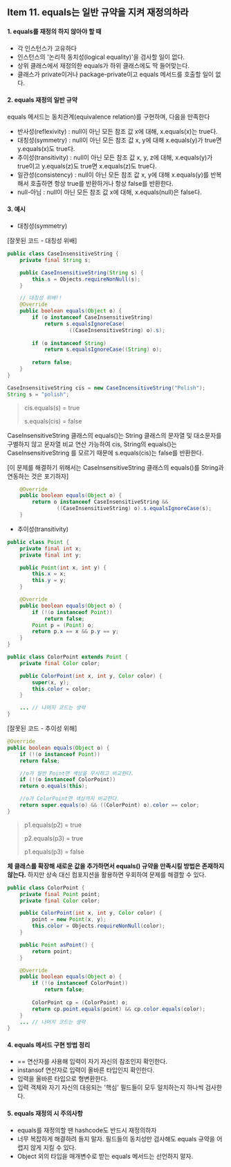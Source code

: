 

## Item 11. equals는 일반 규약을 지켜 재정의하라



#### 1. equals를 재정의 하지 않아야 할 때

- 각 인스턴스가 고유하다
- 인스턴스의 '논리적 동치성(logical equality)'을 검사할 일이 없다.
- 상위 클래스에서 재정의한 equals가 하위 클래스에도 딱 들어맞는다.
- 클래스가 private이거나 package-private이고 equals 메서드를 호출할 일이 없다.



#### 2. equals 재정의 일반 규약

equals 메서드는 동치관계(equivalence relation)를 구현하며, 다음을 만족한다

- 반사성(reflexivity) : null이 아닌 모든 참조 값 x에 대해, x.equals(x)는 true다.
- 대칭성(symmetry) : null이 아닌 모든 참조 값 x, y에 대해 x.equals(y)가 true면 y.equals(x)도 true다.
- 추이성(transitivity) : null이 아닌 모든 참조 값 x, y, z에 대해, x.equals(y)가 true이고 y.equals(z)도 true면 x.equals(z)도 true다.
- 일관성(consistency) : null이 아닌 모든 참조 값 x, y에 대해 x.equals(y)를 반복해서 호출하면 항상 true를 반환하거나 항상 false를 반환한다.
- null-아님 : null이 아닌 모든 참조 값 x에 대해, x.equals(null)은 false다.



#### 3. 예시

- 대칭성(symmetry)

[잘못된 코드 -  대칭성 위배]

```java
public class CaseInsensitiveString {
    private final String s;

    public CaseInsensitiveString(String s) {
        this.s = Objects.requireNonNull(s);
    }

    // 대칭성 위배!!
    @Override
    public boolean equals(Object o) {
        if (o instanceof CaseInsensitiveString)
            return s.equalsIgnoreCase(
                    ((CaseInsensitiveString) o).s);
                    
        if (o instanceof String)
            return s.equalsIgnoreCase((String) o);
            
        return false;
    }
}

```

```java
CaseInsensitiveString cis = new CaseIncensitiveString("Polish");
String s = "polish";
```

> cis.equals(s) = true
>
> s.equals(cis) = false

CaseInsensitiveString 클래스의 equals()는 String 클래스의 문자열 및 대소문자를 구별하지 않고 문자열 비교 연산 가능하여 cis, String의 equals()는 CaseInsensitiveString 를 모르기 때문에 s.equals(cis)는 false를 반환한다.



[이 문제를 해결하기 위해서는 CaseInsensitiveString 클래스의 equals()를 String과 연동하는 것은 포기하자]

```java
    @Override
    public boolean equals(Object o) {
        return o instanceof CaseInsensitiveString &&
                ((CaseInsensitiveString) o).s.equalsIgnoreCase(s);
    }
```



- 추이성(transitivity)

```java
public class Point {
    private final int x;
    private final int y;

    public Point(int x, int y) {
        this.x = x;
        this.y = y;
    }

    @Override
    public boolean equals(Object o) {
        if (!(o instanceof Point))
            return false;
        Point p = (Point) o;
        return p.x == x && p.y == y;
    }
}
```

```java
public class ColorPoint extends Point {
    private final Color color;

    public ColorPoint(int x, int y, Color color) {
        super(x, y);
        this.color = color;
    }

    ... // 나머지 코드는 생략
}
```

[잘못된 코드 - 추이성 위해]

```java
@Override
public boolean equals(Object o) {
    if (!(o instanceof Point))
    return false;

    //o가 일반 Point면 색상을 무시하고 비교한다.
    if (!(o instanceof ColorPoint))
    return o.equals(this);

    //o가 ColorPoint면 색상까지 비교한다.
    return super.equals(o) && ((ColorPoint) o).color == color;
}
```

> p1.equals(p2) =  true
>
> p2.equals(p3) = true
>
> p1.equals(p3) =  false

**체 클래스를 확장해 새로운 값을 추가하면서 equals() 규약을 만족시킬 방법은 존재하지 않는다.** 하지만 상속 대신 컴포지션을 활용하면 우회하여 문제를 해결할 수 있다.

```java
public class ColorPoint {
    private final Point point;
    private final Color color;

    public ColorPoint(int x, int y, Color color) {
        point = new Point(x, y);
        this.color = Objects.requireNonNull(color);
    }

    public Point asPoint() {
        return point;
    }

    @Override
    public boolean equals(Object o) {
        if (!(o instanceof ColorPoint))
            return false;
        
        ColorPoint cp = (ColorPoint) o;
        return cp.point.equals(point) && cp.color.equals(color);
    }
    ... // 나머지 코드는 생략
}
```





#### 4. equals 메서드 구현 방법 정리

- == 연산자를 사용해 입력이 자기 자신의 참조인지 확인한다.
- instansof 연산자로 입력이 올바른 타입인지 확인한다.
- 입력을 올바른 타입으로 형변환한다.
- 입력 객체와 자기 자신의 대응되는 '핵심' 필드들이 모두 일치하는지 하나씩 검사한다.





#### 5. equals 재정의 시 주의사항

- equals를 재정의할 땐 hashcode도 반드시 재정의하자
- 너무 복잡하게 해결하려 들지 말자. 필드들의 동치성만 검사해도 equals 규약을 어렵지 않게 지킬 수 있다.
- Object 외의 타입을 매개변수로 받는 equals 메서드는 선언하지 말자.
